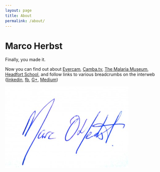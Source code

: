 ```yaml
---
layout: page
title: About
permalink: /about/
---
```


# Marco Herbst

Finally, you made it.

Now you can find out about [Evercam](https://evercam.io/construction-timelapse), [Camba.tv](https://camba.tv/), [The Malaria Museum](http://malariamuseum.com/), [Headfort School](http://www.headfort.com/), and follow links to various breadcrumbs on the interweb ([linkedin](https://ie.linkedin.com/in/marcoherbst), [fb](https://www.facebook.com/marco.herbst), [G+](https://plus.google.com/+MarcoHerbsto), [Medium](https://medium.com/@marcoherbst))

![Signature](/images/MarcoSig1-e1408632013970.jpg)
